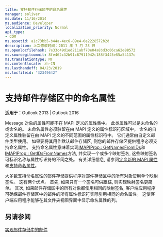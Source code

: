 ```yaml
---
title: 支持邮件存储区中的命名属性
manager: soliver
ms.date: 11/16/2014
ms.audience: Developer
localization_priority: Normal
api_type:
- COM
ms.assetid: a1c73bb5-b44a-4ec6-89e4-0e2228572b2d
description: 上次修改时间：2011 年 7 月 23 日
ms.openlocfilehash: 7e33c49d1ed211abf70e04a8bd3c06ca62e88572
ms.sourcegitcommit: 8fe462c32b91c87911942c188f3445e85a54137c
ms.translationtype: MT
ms.contentlocale: zh-CN
ms.lasthandoff: 04/23/2019
ms.locfileid: "32349642"
---
```

# <a name="supporting-named-properties-in-message-stores"></a>支持邮件存储区中的命名属性

  
  
**适用于**：Outlook 2013 | Outlook 2016 
  
Message 对象的属性可能不在 MAPI 定义的属性集中。 此类属性可以是未命名的或命名的。 未命名属性必须驻留在由 MAPI 定义的属性标识符区域中。 命名的自定义属性驻留在由 MAPI 定义的不同范围的属性标识符中。 它们通常由自定义邮件类型使用。 如果要将其用作默认邮件存储区, 则您的邮件存储区提供程序必须支持命名属性。 支持命名属性意味着实现[IMAPIProp:: GetNamesFromIDs](imapiprop-getnamesfromids.md)和[IMAPIProp:: GetIDsFromNames](imapiprop-getidsfromnames.md)方法, 并实现一个或多个映射签名, 这些映射签名可标识名称与属性标识符的不同之处。 有关详细信息, 请参阅[定义新的 MAPI 属性](defining-new-mapi-properties.md)和[支持命名属性](supporting-named-properties.md)。
  
大多数支持命名属性的邮件存储提供程序对邮件存储区中的所有对象使用单个映射签名。 这有两个优点。 首先, 如果只有一个签名可供跟踪, 则实现映射签名更简单。 其次, 如果邮件存储区中的所有对象都使用相同的映射签名, 客户端应用程序可确保邮件存储区中的邮件的所有属性标识符实际引用相同的命名属性。 这使客户端应用程序能够在其文件夹视图界面中显示命名属性的列。
  
## <a name="see-also"></a>另请参阅



[实现邮件存储中的邮件](implementing-messages-in-message-stores.md)

